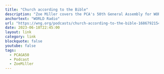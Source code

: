 ```yaml
---
title: "Church according to the Bible"
description: "Zoe Miller covers the PCA's 50th General Assembly for WORLD Radio. Featuring comments from  commentary from Dr. Nick Willborn, O. Palmer Robertson, and more."
anchortext: "WORLD Radio"
url: "https://wng.org/podcasts/church-according-to-the-bible-1686792154"
date: 2023-06-18T22:45:00
layout: link
category: link
blockquote: false
youtube: false
tags:
  - PCAGA50
  - Podcast
  - ZoeMiller
---
```


